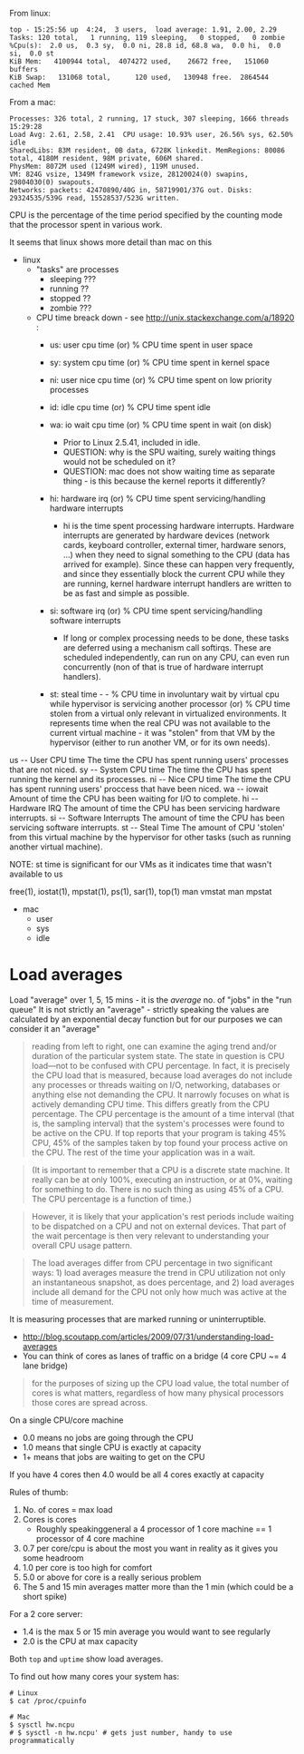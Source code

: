 From linux:

```
top - 15:25:56 up  4:24,  3 users,  load average: 1.91, 2.00, 2.29
Tasks: 120 total,   1 running, 119 sleeping,   0 stopped,   0 zombie
%Cpu(s):  2.0 us,  0.3 sy,  0.0 ni, 28.8 id, 68.8 wa,  0.0 hi,  0.0 si,  0.0 st
KiB Mem:   4100944 total,  4074272 used,    26672 free,   151060 buffers
KiB Swap:   131068 total,      120 used,   130948 free.  2864544 cached Mem
```

From a mac:

```
Processes: 326 total, 2 running, 17 stuck, 307 sleeping, 1666 threads                                        15:29:28
Load Avg: 2.61, 2.58, 2.41  CPU usage: 10.93% user, 26.56% sys, 62.50% idle
SharedLibs: 83M resident, 0B data, 6728K linkedit. MemRegions: 80086 total, 4180M resident, 98M private, 606M shared.
PhysMem: 8072M used (1249M wired), 119M unused.
VM: 824G vsize, 1349M framework vsize, 28120024(0) swapins, 29804030(0) swapouts.
Networks: packets: 42470890/40G in, 58719901/37G out. Disks: 29324535/539G read, 15528537/523G written.
```

CPU is the percentage of the time period specified by the counting mode that
the processor spent in various work.

It seems that linux shows more detail than mac on this

* linux
    * "tasks" are processes
        * sleeping ???
        * running ??
        * stopped ??
        * zombie ???
    * CPU time breack down - see http://unix.stackexchange.com/a/18920 :
        * us: user cpu time (or) % CPU time spent in user space
        * sy: system cpu time (or) % CPU time spent in kernel space
        * ni: user nice cpu time (or) % CPU time spent on low priority processes
        * id: idle cpu time (or) % CPU time spent idle
        * wa: io wait cpu time (or) % CPU time spent in wait (on disk)
            * Prior to Linux 2.5.41, included in idle.
            * QUESTION: why is the SPU waiting, surely waiting things would not be scheduled on it?
            * QUESTION: mac does not show waiting time as separate thing - is this because the kernel reports it differently?
        * hi: hardware irq (or) % CPU time spent servicing/handling hardware interrupts
            * hi is the time spent processing hardware interrupts. Hardware
              interrupts are generated by hardware devices (network cards,
              keyboard controller, external timer, hardware senors, ...) when
              they need to signal something to the CPU (data has arrived for
              example). Since these can happen very frequently, and since they
              essentially block the current CPU while they are running, kernel
              hardware interrupt handlers are written to be as fast and simple
              as possible.


        * si: software irq (or) % CPU time spent servicing/handling software interrupts
            * If long or complex processing needs to be done, these tasks are
              deferred using a mechanism call softirqs. These are scheduled
              independently, can run on any CPU, can even run concurrently (non
              of that is true of hardware interrupt handlers).
        * st: steal time - - % CPU time in involuntary wait by virtual cpu while
            hypervisor is servicing another processor (or) % CPU time stolen
            from a virtual only relevant in virtualized environments.  It
            represents time when the real CPU was not available to the
            current virtual machine - it was "stolen" from that VM by the
            hypervisor (either to run another VM, or for its own needs).

us -- User CPU time
The time the CPU has spent running users' processes that are not niced.
sy -- System CPU time
The time the CPU has spent running the kernel and its processes.
ni -- Nice CPU time
The time the CPU has spent running users' proccess that have been niced.
wa -- iowait
Amount of time the CPU has been waiting for I/O to complete.
hi -- Hardware IRQ
The amount of time the CPU has been servicing hardware interrupts.
si -- Software Interrupts
The amount of time the CPU has been servicing software interrupts.
st -- Steal Time
The amount of CPU 'stolen' from this virtual machine by the hypervisor for other tasks (such as running another virtual machine).

NOTE: st time is significant for our VMs as it indicates time that wasn't available to us


free(1), iostat(1), mpstat(1), ps(1), sar(1), top(1)
man vmstat
man mpstat

* mac
    * user
    * sys
    * idle


# Load averages

Load "average" over 1, 5, 15 mins - it is the _average_ no. of "jobs" in the "run queue"
It is not strictly an "average" - strictly speaking the values are calculated
by an exponential decay function but for our purposes we can consider it an
"average"

> reading from left to right, one can examine the aging trend and/or duration
> of the particular system state. The state in question is CPU load—not to be
> confused with CPU percentage. In fact, it is precisely the CPU load that is
> measured, because load averages do not include any processes or threads
> waiting on I/O, networking, databases or anything else not demanding the CPU.
> It narrowly focuses on what is actively demanding CPU time. This differs
> greatly from the CPU percentage. The CPU percentage is the amount of a time
> interval (that is, the sampling interval) that the system's processes were
> found to be active on the CPU. If top reports that your program is taking 45%
> CPU, 45% of the samples taken by top found your process active on the CPU.
> The rest of the time your application was in a wait.

> (It is important to remember that a CPU is a discrete state machine. It
> really can be at only 100%, executing an instruction, or at 0%, waiting for
> something to do. There is no such thing as using 45% of a CPU. The CPU
> percentage is a function of time.)

> However, it is likely that your application's rest periods include waiting to
> be dispatched on a CPU and not on external devices. That part of the wait
> percentage is then very relevant to understanding your overall CPU usage
> pattern.

> The load averages differ from CPU percentage in two significant ways: 1) load
> averages measure the trend in CPU utilization not only an instantaneous
> snapshot, as does percentage, and 2) load averages include all demand for the
> CPU not only how much was active at the time of measurement.

It is measuring processes that are marked running or uninterruptible.

* http://blog.scoutapp.com/articles/2009/07/31/understanding-load-averages
* You can think of cores as lanes of traffic on a bridge (4 core CPU ~= 4 lane bridge)

> for the purposes of sizing up the CPU load value, the total number of cores
> is what matters, regardless of how many physical processors those cores are
> spread across.

On a single CPU/core machine

* 0.0 means no jobs are going through the CPU
* 1.0 means that single CPU is exactly at capacity
* 1+ means that jobs are waiting to get on the CPU

If you have 4 cores then 4.0 would be all 4 cores exactly at capacity


Rules of thumb:

1. No. of cores = max load
2. Cores is cores
    * Roughly speakinggeneral a 4 processor of 1 core machine == 1 processor of 4 core machine
3. 0.7 per core/cpu is about the most you want in reality as it gives you some headroom
4. 1.0 per core is too high for comfort
5. 5.0 or above for core is a really serious problem
6. The 5 and 15 min averages matter more than the 1 min (which could be a short spike)

For a 2 core server:

* 1.4 is the max 5 or 15 min average you would want to see regularly
* 2.0 is the CPU at max capacity

Both `top` and `uptime` show load averages.

To find out how many cores your system has:

```
# Linux
$ cat /proc/cpuinfo

# Mac
$ sysctl hw.ncpu
# $ sysctl -n hw.ncpu' # gets just number, handy to use programmatically
```



